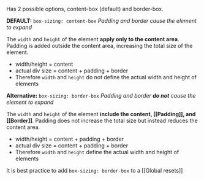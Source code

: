 Has 2 possible options, content-box (default) and border-box.

**DEFAULT:** `box-sizing: content-box` 
*Padding and border cause the element to expand*

The `width` and `height` of the element **apply only to the content area**. Padding is added outside the content area, increasing the total size of the element.

- width/height = content
- actual div size = content + padding + border
- Therefore `width` and `height` do not define the actual width and height of elements



**Alternative:** `box-sizing: border-box`
*Padding and border **do not** cause the element to expand*

The `width` and `height` of the element **include the content, [[Padding]], and [[Border]]**. Padding does not increase the total size but instead reduces the content area.

- width/height = content + padding + border
- actual div size = content + padding + border
- Therefore `width` and `height` define the actual width and height of elements

It is best practice to add `box-sizing: border-box` to a [[Global resets]]
